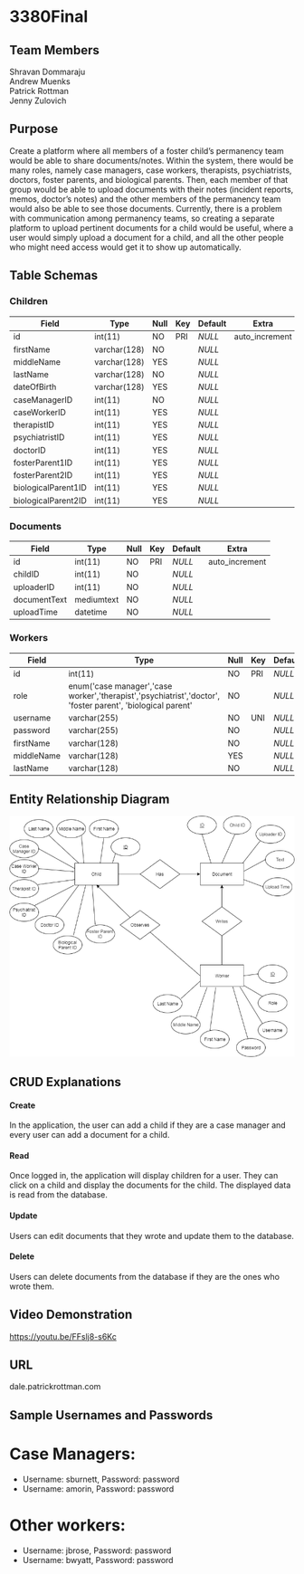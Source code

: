 # 3380Final

## Team Members
Shravan Dommaraju<br>
Andrew Muenks<br>
Patrick Rottman<br>
Jenny Zulovich<br>

## Purpose

Create a platform where all members of a foster child’s permanency team would be able to share documents/notes. Within the system, there would be many roles, namely case managers, case workers, therapists, psychiatrists, doctors, foster parents, and biological parents.  Then, each member of that group would be able to upload documents with their notes (incident reports, memos, doctor’s notes) and the other members of the permanency team would also be able to see those documents. Currently, there is a problem with communication among permanency teams, so creating a separate platform to upload pertinent documents for a child would be useful, where a user would simply upload a document for a child, and all the other people who might need access would get it to show up automatically. 

## Table Schemas

### Children
|Field                |Type          |Null   |Key    |Default    |Extra          |
|---------------------|--------------|-------|-------|-----------|---------------|
|id                   |int(11)       |NO     |PRI    |*NULL*     |auto_increment |
|firstName            |varchar(128)  |NO     |       |*NULL*     |               |
|middleName           |varchar(128)  |YES    |       |*NULL*     |               |
|lastName             |varchar(128)  |NO     |       |*NULL*     |               |
|dateOfBirth          |varchar(128)  |YES    |       |*NULL*     |               |
|caseManagerID        |int(11)       |NO     |       |*NULL*     |               |
|caseWorkerID         |int(11)       |YES    |       |*NULL*     |               |
|therapistID          |int(11)       |YES    |       |*NULL*     |               |
|psychiatristID       |int(11)       |YES    |       |*NULL*     |               |
|doctorID             |int(11)       |YES    |       |*NULL*     |               |
|fosterParent1ID      |int(11)       |YES    |       |*NULL*     |               |
|fosterParent2ID      |int(11)       |YES    |       |*NULL*     |               |
|biologicalParent1ID  |int(11)       |YES    |       |*NULL*     |               |
|biologicalParent2ID  |int(11)       |YES    |       |*NULL*     |               |

### Documents
|Field          |Type          |Null   |Key    |Default    |Extra          |
|---------------|--------------|-------|-------|-----------|---------------|
|id             |int(11)       |NO     |PRI    |*NULL*     |auto_increment |
|childID        |int(11)       |NO     |       |*NULL*     |               |
|uploaderID     |int(11)       |NO     |       |*NULL*     |               |
|documentText   |mediumtext    |NO     |       |*NULL*     |               |
|uploadTime     |datetime      |NO     |       |*NULL*     |               |

### Workers
|Field       |Type          |Null   |Key    |Default    |Extra          |
|------------|--------------|-------|-------|-----------|---------------|
|id          |int(11)       |NO     |PRI    |*NULL*     |auto_increment |
|role        |enum('case manager','case worker','therapist','psychiatrist','doctor', 'foster parent', 'biological parent'              |NO     |       |*NULL*     |               |
|username    |varchar(255)  |NO     |UNI    |*NULL*     |               |
|password    |varchar(255)  |NO     |       |*NULL*     |               |
|firstName   |varchar(128)  |NO     |       |*NULL*     |               |
|middleName  |varchar(128)  |YES    |       |*NULL*     |               |
|lastName    |varchar(128)  |NO     |       |*NULL*     |               |

## Entity Relationship Diagram
![alt text](https://github.com/patrickrottman/3380Final/blob/master/ERD.png "ERD")

## CRUD Explanations
#### Create
In the application, the user can add a child if they are a case manager and every user can add a document for a child.

#### Read
Once logged in, the application will display children for a user. They can click on a child and display the documents for the child. The displayed data is read from the database.

#### Update
Users can edit documents that they wrote and update them to the database.

#### Delete
Users can delete documents from the database if they are the ones who wrote them.


## Video Demonstration
https://youtu.be/FFslj8-s6Kc

## URL
dale.patrickrottman.com

## Sample Usernames and Passwords
# Case Managers:
* Username: sburnett, Password: password
* Username: amorin, Password: password
# Other workers:
* Username: jbrose, Password: password
* Username: bwyatt, Password: password


